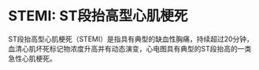 # STEMI: ST段抬高型心肌梗死
ST段抬高型心肌梗死（STEMI）是指具有典型的缺血性胸痛，持续超过20分钟，血清心肌坏死标记物浓度升高并有动态演变，心电图具有典型的ST段抬高的一类急性心肌梗死。
